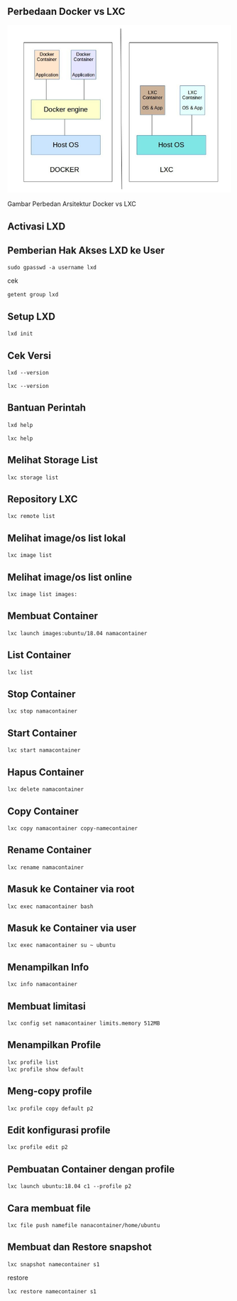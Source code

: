 ## Perbedaan Docker vs LXC

<img src="img/vs.jpeg" alt="">

Gambar Perbedan Arsitektur Docker vs LXC 

## Activasi LXD
## Pemberian Hak Akses LXD ke User
```
sudo gpasswd -a username lxd
```
cek
```
getent group lxd
```
## Setup LXD
```
lxd init
```
## Cek Versi
```
lxd --version
```
```
lxc --version
```
## Bantuan Perintah
```
lxd help
```
```
lxc help
```
## Melihat Storage List
```
lxc storage list
```
## Repository LXC
```
lxc remote list
```
## Melihat image/os list lokal
```
lxc image list
```
## Melihat image/os list online
```
lxc image list images:
```
## Membuat Container
```
lxc launch images:ubuntu/18.04 namacontainer
```
## List Container
```
lxc list
```
## Stop Container
```
lxc stop namacontainer
```
## Start Container
```
lxc start namacontainer
```
## Hapus Container
```
lxc delete namacontainer
```
## Copy Container
```
lxc copy namacontainer copy-namecontainer
```
## Rename Container
```
lxc rename namacontainer
```
## Masuk ke Container via root
```
lxc exec namacontainer bash
```
## Masuk ke Container via user
```
lxc exec namacontainer su ~ ubuntu
```
## Menampilkan Info
```
lxc info namacontainer
```
## Membuat limitasi
```
lxc config set namacontainer limits.memory 512MB
```
## Menampilkan Profile
```
lxc profile list
lxc profile show default
```
## Meng-copy profile
```
lxc profile copy default p2
```
## Edit konfigurasi profile
```
lxc profile edit p2
```
## Pembuatan Container dengan profile
```
lxc launch ubuntu:18.04 c1 --profile p2
```
## Cara membuat file
```
lxc file push namefile nanacontainer/home/ubuntu
```
## Membuat dan Restore snapshot
```
lxc snapshot namecontainer s1
```
restore
```
lxc restore namecontainer s1
```